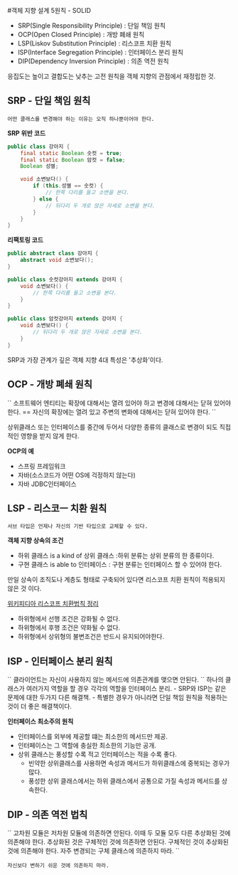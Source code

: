 #객체 지향 설계 5원칙 - SOLID
- SRP(Single Responsibility Principle) : 단일 책임 원칙
- OCP(Open Closed Principle) : 개방 폐쇄 원칙
- LSP(Liskov Substitution Principle) : 리스코프 치환 원칙
- ISP(Interface Segregation Principle) : 인터페이스 분리 원칙
- DIP(Dependency Inversion Principle) : 의존 역전 원칙

응집도는 높이고 결합도는 낮추는 고전 원칙을 객체 지향의 관점에서 재정립한 것.

<h2> SRP - 단일 책임 원칙 </h2>

``
어떤 클래스를 변경해야 하는 이유는 오직 하나뿐이어야 한다.
``

<b> SRP 위반 코드</b>

```java
public class 강아지 {
	final static Boolean 숫컷 = true;
	final static Boolean 암컷 = false;
	Boolean 성별;

	void 소변보다() {
		if (this.성별 == 숫컷) {
			// 한쪽 다리를 들고 소변을 본다.
		} else {
			// 뒤다리 두 개로 앉은 자세로 소변을 본다.
		}
	}
}
```

<b> 리팩토링 코드 </b>

```java
public abstract class 강아지 {
	abstract void 소변보다();
}

public class 숫컷강아지 extends 강아지 {
	void 소변보다() {
		// 한쪽 다리를 들고 소변을 본다.
	}
}

public class 암컷강아지 extends 강아지 {
	void 소변보다() {
		// 뒤다리 두 개로 앉은 자세로 소변을 본다.
	}
}
```
SRP과 가장 관계가 깊은 객체 지향 4대 특성은 '추상화'이다. 

<h2>OCP - 개방 폐쇄 원칙</h2>
``
소프트웨어 엔티티는 확장에 대해서는 열려 있어야 하고 변경에 대해서는 닫혀 있어야 한다.
==
자신의 확장에는 열려 있고 주변의 변화에 대해서는 닫혀 있어야 한다.
``

상위클래스 또는 인터페이스를 중간에 두어서 다양한 종류의 클래스로 변경이 되도 직접적인 영향을 받지 않게 한다.


<b> OCP의 예 </b>

- 스프링 프레임워크
- 자바(소스코드가 어떤 OS에 걱정하지 않는다)
- 자바  JDBC인터페이스 

<h2> LSP - 리스코ㅡ 치환 원칙 </h2>

``
서브 타입은 언제나 자신의 기반 타입으로 교체할 수 있다.
``

<b> 객체 지향 상속의 조건 </b>
- 하위 클래스 is a kind of 상위 클래스 :하위 분류는 상위 분류의 한 종류이다.
- 구현 클래스 is able to 인터페이스 : 구현 분류는 인터페이스 할 수 있어야 한다.

만일 상속이 조직도나 계층도 형태로 구축되어 있다면 리스코프 치환 원칙이 적용되지 않은 것 이다.<br>

[위키피디아 리스코프 치환법칙 정리](http://ko.wikipedia.org/wiki/리스코프_치환_원칙)
- 하위형에서 선행 조건은 강화될 수 없다.
- 하위형에서 후행 조건은 약화될 수 없다.
- 하위형에서 상위형의 불변조건은 반드시 유지되어야한다.

<h2>ISP - 인터페이스 분리 원칙</h2>
``
클라이언트는 자신이 사용하지 않는 메서드에 의존관계를 맺으면 안된다.
``
하나의 클래스가 여러가지 역할을 할 경우 각각의 역할을 인터페이스 분리.
- SRP와 ISP는 같은 문제에 대한 두가지 다른 해결책.
- 특별한 경우가 아니라면 단일 책임 원칙을 적용하는 것이 더 좋은 해결책이다.

<B>인터페이스 최소주의 원칙</B>
- 인터페이스를 외부에 제공할 떄는 최소한의 메서드만 제공.
- 인터페이스는 그 역할에 충실한 최소한의 기능만 공개.
- 상위 클래스는 풍성할 수록 적고 인터페이스는 적을 수록 좋다.
    - 빈약한 상위클래스를 사용하면 속성과 메서드가 하위클래스에 중복되는 경우가 많다.
    - 풍성한 상위 클래스에서는 하위 클래스에서 공통으로 가질 속성과 메서드를 상속한다.

<h2>DIP - 의존 역전 법칙</h2>
``
고차원 모듈은 저차원 모듈에 의존하면 안된다.
이때 두 모듈 모두 다른 추상화된 것에 의존해야 한다.
추상화된 것은 구체적인 것에 의존하면 안된다.
구체적인 것이 추상화된 것에 의존해야 한다.
자주 변경되는 구체 클래스에 의존하지 마라.
``

``
자신보다 변하기 쉬운 것에 의존하지 마라.
``
